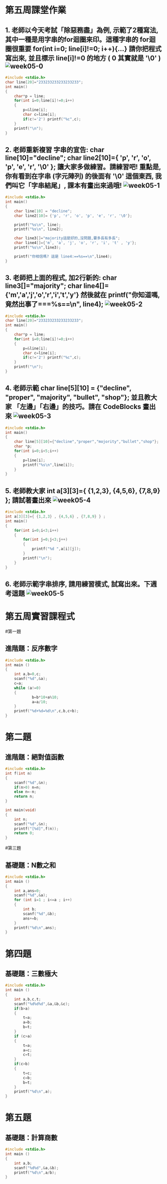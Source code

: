 # 第五周課堂作業

## 1. 老師以今天考試「除惡務盡」為例, 示範了2種寫法, 其中一種是用字串的for迴圈來印。這種字串的 for迴圈很重要 for(int i=0; line[i]!=0; i++){...} 請你把程式寫出來, 並且標示 line[i]!=0 的地方 (  0  其實就是 '\0' ) ![week05-0](https://github.com/QASSBB/2020CCE/blob/gh-pages/week05/week05-0.png?raw=true)
``` C
#include <stdio.h>
char line[20]="233233233233233233";
int main()
{
    char*p = line;
    for(int i=0;line[i]!=0;i++)
    {
        p=&line[i];
        char c=line[i];
        if(c!='2') printf("%c",c);
    }
    printf("\n");
}
```
## 2. 老師重新複習 字串的宣告: char line[10]="decline"; char line2[10]={ 'p', 'r', 'o', 'p', 'e', 'r', '\0' }; 讓大家多做練習。請練習吧! 重點是, 你有看到在字串 (字元陣列) 的後面有 '\0' 這個東西, 我們叫它「字串結尾」, 課本有畫出來過哦! ![week05-1](https://github.com/QASSBB/2020CCE/blob/gh-pages/week05/week05-1.png?raw=true)
``` C
#include <stdio.h>
int main()
{
    char line[10] = "decline";
    char line2[10]= {'p', 'r', 'o', 'p', 'e', 'r', '\0'};

    printf("%s\n", line);
    printf("%s\n", line2);

    char line3[]="majority這是好的,沒問題,要多長有多長";
    char line4[]={'m', 'a', 'j', 'o', 'r', 'i', 't' , 'y'};
    printf("%s\n",line3);

    printf("你相信嗎? 這是 line4:==%s==\n",line4);
}
```
## 3. 老師把上面的程式, 加2行新的: char line3[]="majority"; char line4[]={'m','a','j','o','r','i','t','y'} 然後就在 printf("你知道嗎, 竟然出事了===%s==\n", line4); ![week05-2](https://github.com/QASSBB/2020CCE/blob/gh-pages/week05/week05-2.png?raw=true)
``` C
#include <stdio.h>
char line[20]="233233233233233233";
int main()
{
    char*p = line;
    for(int i=0;line[i]!=0;i++)
    {
        p=&line[i];
        char c=line[i];
        if(c!='2') printf("%c",c);
    }
    printf("\n");
}
```
## 4. 老師示範 char line[5][10] = {"decline", "proper", "majority", "bullet", "shop"}; 並且教大家 「左邊」「右邊」的技巧。請在 CodeBlocks 畫出來 ![week05-3](https://github.com/QASSBB/2020CCE/blob/gh-pages/week05/week05-3.png?raw=true)
``` C
#include <stdio.h>
int main()
{
    char line[5][10]={"decline","proper","mojority","bullet","shop"};
    char *p;
    for(int i=0;i<5;i++)
    {
        p=line[i];
        printf("%s\n",line[i]);
    }
}
```
## 5. 老師教大家 int a[3][3]={ {1,2,3}, {4,5,6}, {7,8,9} }; 請試著畫出來 ![week05-4](https://github.com/QASSBB/2020CCE/blob/gh-pages/week05/week05-4.png?raw=true)
``` C
#include <stdio.h>
int a[3][3]={ {1,2,3} , {4,5,6} , {7,8,9} } ;
int main()
{
    for(int i=0;i<3;i++)
    {
        for(int j=0;j<3;j++)
        {
            printf("%d ",a[i][j]);
        }
        printf("\n");
    }
}
```
## 6. 老師示範字串排序, 請用練習模式, 試寫出來。下週考這題 ![week05-5](https://github.com/QASSBB/2020CCE/blob/gh-pages/week05/week05-5.png?raw=true)

# 第五周實習課程式

#第一題

## 進階題：反序數字
``` C
#include <stdio.h>
int main ()
{
	int a,b=0,c;
	scanf("%d",&a);
	c=a;
	while (a!=0)
	{
			b=b*10+a%10;
			a=a/10;
	}
	printf("%d+%d=%d\n",c,b,c+b);
}
```
# 第二題

## 進階題：絕對值函數
``` C
#include <stdio.h>
int f(int n)
{
	scanf("%d",&n);
	if(n>0) n=n;
	else n=-n;
	return n;
}

int main(void)
{
	int n;
	scanf("%d",&n);
	printf("[%d]",f(n));
	return 0;
}
```
#第三題

## 基礎題：N數之和 
```C
#include <stdio.h>
int main ()
{
	int a,ans=0;
	scanf("%d",&a);
	for (int i=1 ; i<=a ; i++)
	{
		int b;
		scanf("%d",&b);
		ans+=b;
	}
	printf("%d\n",ans);
}
```
# 第四題 

## 基礎題：三數極大 
``` C
#include <stdio.h>
int main ()
{
	int a,b,c,t;
	scanf("%d%d%d",&a,&b,&c);
	if(b>a)
	{
		t=a;
		a=b;
		b=t;
	}
	if (c>a)
	{
		t=a;
		a=c;
		c=t;
	}
	if(c>b)
	{
		t=c;
		c=b;
		b=t;
	}
	printf("%d\n",a);
}
```
# 第五題

## 基礎題：計算商數 
``` C
#include <stdio.h>
int main ()
{
	int a,b;
	scanf("%d%d",&a,&b);
	printf("%d\n",a/b);
}
```
